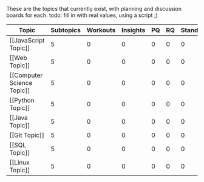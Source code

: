 These are the topics that currently exist, with planning and discussion boards for each.
todo: fill in with real values, using a script ;)







Topic | Subtopics | Workouts | Insights | PQ | RQ | Standards | Assessments | Stubs
--- | --- | --- | --- | --- | --- | --- | --- | ---
[[JavaScript Topic]] | 5 | 0 | 0 | 0 | 0 | 0 | 0 | 0 | 0 | 0 | 0
[[Web Topic]] | 5 | 0 | 0 | 0 | 0 | 0 | 0 | 0 | 0 | 0 | 0
[[Computer Science Topic]] | 5 | 0 | 0 | 0 | 0 | 0 | 0 | 0 | 0 | 0 | 0
[[Python Topic]] | 5 | 0 | 0 | 0 | 0 | 0 | 0 | 0 | 0 | 0 | 0
[[Java Topic]] | 5 | 0 | 0 | 0 | 0 | 0 | 0 | 0 | 0 | 0 | 0
[[Git Topic]] | 5 | 0 | 0 | 0 | 0 | 0 | 0 | 0 | 0 | 0 | 0
[[SQL Topic]] | 5 | 0 | 0 | 0 | 0 | 0 | 0 | 0 | 0 | 0 | 0
[[Linux Topic]] | 5 | 0 | 0 | 0 | 0 | 0 | 0 | 0 | 0 | 0 | 0